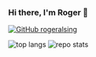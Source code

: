 ### Hi there, I'm Roger 👋

[![GitHub rogeralsing](https://img.shields.io/github/followers/rogeralsing?label=follow&style=social)](https://github.com/rogeralsing)


![top langs](https://github-readme-stats.vercel.app/api/top-langs/?username=rogeralsing&hide=jupyter%20notebook,html,javascript&theme=radical&&langs_count=8)
![repo stats](https://github-readme-stats.vercel.app/api?username=rogeralsing&show_icons=true&line_height=27&theme=radical)
